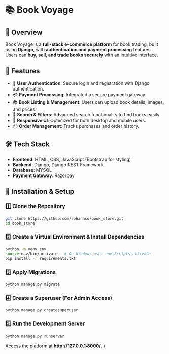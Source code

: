 # 📚 Book Voyage

## 📝 Overview
Book Voyage is a **full-stack e-commerce platform** for book trading, built using **Django**, with **authentication and payment processing** features. Users can **buy, sell, and trade books securely** with an intuitive interface.

## 🚀 Features
- 🔐 **User Authentication**: Secure login and registration with Django authentication.
- 💳 **Payment Processing**: Integrated a secure payment gateway.
- 📚 **Book Listing & Management**: Users can upload book details, images, and prices.
- 🔎 **Search & Filters**: Advanced search functionality to find books easily.
- 🎨 **Responsive UI**: Optimized for both desktop and mobile users.
- 📦 **Order Management**: Tracks purchases and order history.

## 🛠️ Tech Stack
- **Frontend**: HTML, CSS, JavaScript (Bootstrap for styling)
- **Backend**: Django, Django REST Framework
- **Database**: MYSQL
- **Payment Gateway**: Razorpay

## 📂 Installation & Setup

### 1️⃣ Clone the Repository
```sh
git clone https://github.com/rohannso/book_store.git
cd book_store
```

### 2️⃣ Create a Virtual Environment & Install Dependencies
```sh
python -m venv env
source env/bin/activate   # On Windows use: env\Scripts\activate
pip install -r requirements.txt
```

### 3️⃣ Apply Migrations
```sh
python manage.py migrate
```

### 4️⃣ Create a Superuser (For Admin Access)
```sh
python manage.py createsuperuser
```

### 5️⃣ Run the Development Server
```sh
python manage.py runserver
```
Access the platform at **http://127.0.0.1:8000/**.
)
